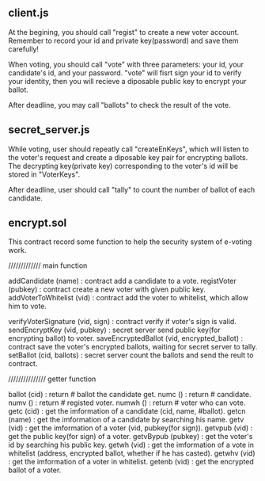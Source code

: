 client.js
-------------------------------------------------------------------------------------------------

At the begining, you should call "regist" to create a new voter account.
Remember to record your id and private key(password) and save them carefully!

When voting, you should call "vote" with three parameters: your id, your candidate's id, and your password.
"vote" will fisrt sign your id to verify your identity, then you will recieve a diposable public key to encrypt your ballot.

After deadline, you may call "ballots" to check the result of the vote.



secret_server.js
-------------------------------------------------------------------------------------------------

While voting, user should repeatly call "createEnKeys", which will listen to the voter's request and create a diposable key pair for encrypting ballots. The decrypting key(private key) corresponding to the voter's id will be stored in "VoterKeys".

After deadline, user should call "tally" to count the number of ballot of each candidate.



encrypt.sol
-------------------------------------------------------------------------------------------------

This contract record some function to help the security system of e-voting work.

/////////////
main function

addCandidate            (name)                    : contract add a candidate to a vote.
registVoter             (pubkey)                  : contract create a new voter with given public key.
addVoterToWhitelist     (vid)                     : contract add the voter to whitelist, which allow him to vote.

verifyVoterSignature    (vid, sign)               : contract verify if voter's sign is valid.
sendEncryptKey          (vid, pubkey)             : secret server send public key(for encrypting ballot) to voter.
saveEncryptedBallot     (vid, encrypted_ballot)   : contract save the voter's encrypted ballots, waiting for secret server to tally.
setBallot               (cid, ballots)            : secret server count the ballots and send the reult to contract.

///////////////
getter function

ballot                  (cid)                     : return # ballot the candidate get.
numc                    ()                        : return # candidate.
numv                    ()                        : return # registed voter.
numwh                   ()                        : return # voter who can vote.
getc                    (cid)                     : get the imformation of a candidate (cid, name, #ballot).
getcn                   (name)                    : get the imformation of a candidate by searching his name.
getv                    (vid)                     : get the imformation of a voter (vid, pubkey(for sign)).
getvpub                 (vid)                     : get the public key(for sign) of a voter.
getvBypub               (pubkey)                  : get the voter's id by searching his public key.
getwh                   (vid)                     : get the imformation of a vote in whitelist (address, encrypted ballot, whether if he has casted).
getwhv                  (vid)                     : get the imformation of a voter in whitelist.
getenb                  (vid)                     : get the encrypted ballot of a voter.
